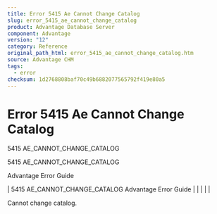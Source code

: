 ```yaml
---
title: Error 5415 Ae Cannot Change Catalog
slug: error_5415_ae_cannot_change_catalog
product: Advantage Database Server
component: Advantage
version: "12"
category: Reference
original_path_html: error_5415_ae_cannot_change_catalog.htm
source: Advantage CHM
tags:
  - error
checksum: 1d2768808baf70c49b6882077565792f419e80a5
---
```


# Error 5415 Ae Cannot Change Catalog

5415 AE\_CANNOT\_CHANGE\_CATALOG

5415 AE\_CANNOT\_CHANGE\_CATALOG

Advantage Error Guide

| 5415 AE\_CANNOT\_CHANGE\_CATALOG  Advantage Error Guide |  |  |  |  |

Cannot change catalog.
